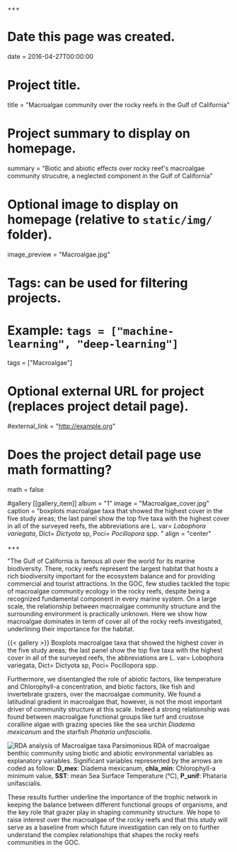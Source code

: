+++
# Date this page was created.
date = 2016-04-27T00:00:00

# Project title.
title = "Macroalgae community over the rocky reefs in the Gulf of California"

# Project summary to display on homepage.
summary = "Biotic and abiotic effects over rocky reef's macroalgae community strucutre, a neglected component in the Gulf of California"

# Optional image to display on homepage (relative to `static/img/` folder).
image_preview = "Macroalgae.jpg"

# Tags: can be used for filtering projects.
# Example: `tags = ["machine-learning", "deep-learning"]`
tags = ["Macroalgae"]

# Optional external URL for project (replaces project detail page).
#external_link = "http://example.org"

# Does the project detail page use math formatting?
math = false

#gallery
[[gallery_item]]
      album = "1"
      image = "Macroalgae_cover.jpg"
      caption = "boxplots macroalgae taxa that showed the highest cover in the five study areas; the last panel show the top five taxa with the highest cover in all of the surveyed reefs, the abbreviations are L. var= *Lobophora variegata*, Dict= *Dictyota* sp, Poci= *Pocillopora* spp. "
      align = "center"


+++

"The Gulf of California is famous all over the world for its marine biodiversity. There, rocky reefs represent the largest habitat that hosts a rich biodiversity important for the ecosystem balance and for providing commercial and tourist attractions. In the GOC, few studies tackled the topic of macroalgae community ecology in the rocky reefs, despite being a recognized fundamental component in every marine system. On a large scale, the relationship between macroalgae community structure and the surrounding environment is practically unknown. Here we show how macroalgae dominates in term of cover all of the rocky reefs investigated, underlining their importance for the habitat. 

{{< gallery >}}
Boxplots macroalgae taxa that showed the highest cover in the five study areas; the last panel show the top five taxa with the highest cover in all of the surveyed reefs, the abbreviations are L. var= Lobophora variegata, Dict= Dictyota sp, Poci= Pocillopora spp. 

Furthermore, we disentangled the role of abiotic factors, like temperature and Chlorophyll-a concentration, and biotic factors, like fish and invertebrate grazers, over the macroalgae community. We found a latitudinal gradient in macroalgae that, however, is not the most important driver of community structure at this scale. Indeed a strong relationship was found between macroalgae functional groups like turf and crustose coralline algae with grazing species like the sea urchin *Diadema mexicanum* and the starfish *Phataria unifascialis*. 

![RDA analysis of Macroalgae taxa](/img/RDAmacroalgae.jpg)
Parsimonious RDA of macroalgae benthic community using biotic and abiotic environmental variables as explanatory variables. Significant variables represented by the arrows are coded as follow: **D_mex**: Diadema mexicanum, **chla_min**: Chlorophyll-a minimum value, **SST**: mean Sea Surface Temperature (°C), **P_unif**: Phataria unifascialis. 

These results further underline the importance of the trophic network in keeping the balance between different functional groups of organisms, and the key role that grazer play in shaping community structure. We hope to raise interest over the macroalgae of the rocky reefs and that this study will serve as a baseline from which future investigation can rely on to further understand the complex relationships that shapes the rocky reefs communities in the GOC. 

